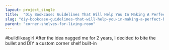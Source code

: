 ```yaml
---
layout: project_single
title:  "Diy Bookcase: Guidelines That Will Help You In Making A Perfect Bookcase"
slug: "diy-bookcase-guidelines-that-will-help-you-in-making-a-perfect-bookcase"
parent: "corner-shelves-for-living-room"
---
```

#buildlikeagirl After the idea nagged me for 2 years, I decided to bite the bullet and DIY a custom corner shelf built-in